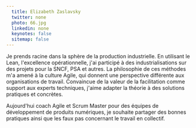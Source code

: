 ```yaml
---
  title: Elizabeth Zaslavsky
  twitter: none
  photo: 66.jpg
  linkedin: none
  keynotes: false
  sitemap: false
---
```

Je prends racine dans la sphère de la production industrielle. En utilisant le Lean, l'excellence opérationnelle, j'ai participé à des industrialisations sur des projets pour la SNCF, PSA et autres. La philosophie de ces méthodes m'a amené à la culture Agile, qui donnent une perspective différente aux organisations de travail. Convaincue de la valeur de la facilitation comme support aux experts techniques, j'aime adapter la théorie à des solutions pratiques et concrètes. 

Aujourd'hui coach Agile et Scrum Master pour des équipes de développement de produits numériques, je souhaite partager des bonnes pratiques ainsi que les faux pas concernant le travail en collectif.
